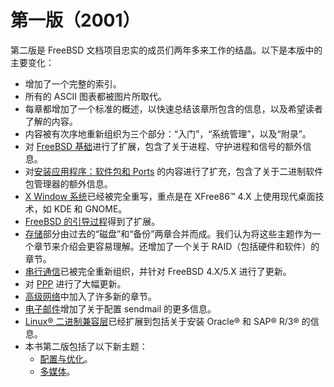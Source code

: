 # 第一版（2001）

第二版是 FreeBSD 文档项目忠实的成员们两年多来工作的结晶。以下是本版中的主要变化：

- 增加了一个完整的索引。
- 所有的 ASCII 图表都被图片所取代。
- 每章都增加了一个标准的概述，以快速总结该章所包含的信息，以及希望读者了解的内容。
- 内容被有次序地重新组织为三个部分：“入门”，“系统管理”，以及“附录”。
- 对 [FreeBSD 基础](https://docs.freebsd.org/en/books/handbook/basics/index.html#basics)进行了扩展，包含了关于进程、守护进程和信号的额外信息。
- 对[安装应用程序：软件包和 Ports](https://docs.freebsd.org/en/books/handbook/ports/index.html#ports) 的内容进行了扩充，包含了关于二进制软件包管理器的额外信息。
- [X Window 系统](https://docs.freebsd.org/en/books/handbook/x11/index.html#x11)已经被完全重写，重点是在 XFree86™ 4.X 上使用现代桌面技术，如 KDE 和 GNOME。
- [FreeBSD 的引导过程](https://docs.freebsd.org/en/books/handbook/boot/index.html#boot)得到了扩展。
- [存储](https://docs.freebsd.org/en/books/handbook/disks/index.html#disks)部分由过去的“磁盘”和“备份”两章合并而成。我们认为将这些主题作为一个章节来介绍会更容易理解。还增加了一个关于 RAID（包括硬件和软件）的章节。
- [串行通信](https://docs.freebsd.org/en/books/handbook/serialcomms/index.html#serialcomms)已被完全重新组织，并针对 FreeBSD 4.X/5.X 进行了更新。
- 对 [PPP](https://docs.freebsd.org/en/books/handbook/ppp-and-slip/index.html#ppp-and-slip) 进行了大幅更新。
- [高级网络](https://docs.freebsd.org/en/books/handbook/advanced-networking/index.html#advanced-networking)中加入了许多新的章节。
- [电子邮件](https://docs.freebsd.org/en/books/handbook/mail/index.html#mail)增加了关于配置 sendmail 的更多信息。
- [Linux® 二进制兼容层](https://docs.freebsd.org/en/books/handbook/linuxemu/index.html#linuxemu)已经扩展到包括关于安装 Oracle® 和 SAP® R/3® 的信息。
- 本书第二版包括了以下新主题：
  - [配置与优化](https://docs.freebsd.org/en/books/handbook/config/index.html#config-tuning)。
  - [多媒体](https://docs.freebsd.org/en/books/handbook/multimedia/index.html#multimedia)。
